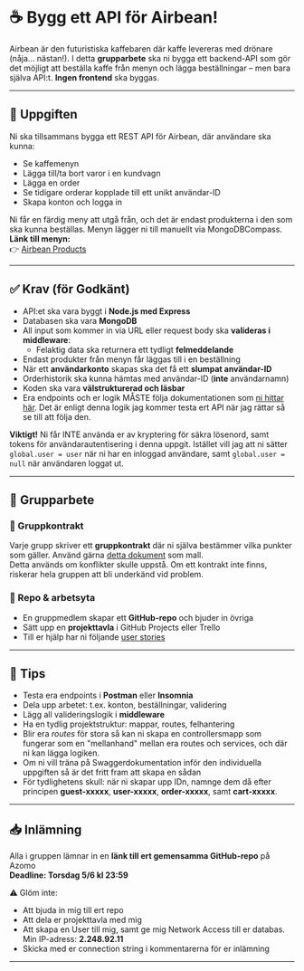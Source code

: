 # ☕ Bygg ett API för Airbean!

Airbean är den futuristiska kaffebaren där kaffe levereras med drönare (nåja… nästan!). I detta **grupparbete** ska ni bygga ett backend-API som gör det möjligt att beställa kaffe från menyn och lägga beställningar – men bara själva API:t. **Ingen frontend** ska byggas.

---

## 🧩 Uppgiften

Ni ska tillsammans bygga ett REST API för Airbean, där användare ska kunna:

- Se kaffemenyn  
- Lägga till/ta bort varor i en kundvagn
- Lägga en order
- Se tidigare orderar kopplade till ett unikt användar-ID  
- Skapa konton och logga in  

Ni får en färdig meny att utgå från, och det är endast produkterna i den som ska kunna beställas. Menyn lägger ni till manuellt via MongoDBCompass.  
**Länk till menyn:**  
👉 [Airbean Products](airbean.products.json)

---

## ✅ Krav (för Godkänt)

- API:et ska vara byggt i **Node.js med Express**
- Databasen ska vara **MongoDB**  
- All input som kommer in via URL eller request body ska **valideras i middleware**:
  - Felaktig data ska returnera ett tydligt **felmeddelande**
- Endast produkter från menyn får läggas till i en beställning
- När ett **användarkonto** skapas ska det få ett **slumpat användar-ID**  
- Orderhistorik ska kunna hämtas med användar-ID (**inte** användarnamn)
- Koden ska vara **välstrukturerad och läsbar**
- Era endpoints och er logik MÅSTE följa dokumentationen som [ni hittar här](https://gist.github.com/Santosnr6/82cb658f21006799767cea1f1f90fd53). Det är enligt denna logik jag kommer testa ert API när jag rättar så se till att följa den.

**Viktigt!**
Ni får INTE använda er av kryptering för säkra lösenord, samt tokens för användarautentisering i denna uppgit. Istället vill jag att ni sätter ```global.user = user``` när ni har en inloggad användare, samt ```global.user = null``` när användaren loggat ut.

---

## 👥 Grupparbete

### 📄 Gruppkontrakt

Varje grupp skriver ett **gruppkontrakt** där ni själva bestämmer vilka punkter som gäller. Använd gärna [detta dokument](https://docs.google.com/document/d/1HZc1a_mxGOrEE77rFTZ3LydQ_zZfBlfm/edit?usp=sharing&ouid=117251319654116712560&rtpof=true&sd=true) som mall.  
Detta används om konflikter skulle uppstå. Om ett kontrakt inte finns, riskerar hela gruppen att bli underkänd vid problem.

### 📁 Repo & arbetsyta

- En gruppmedlem skapar ett **GitHub-repo** och bjuder in övriga
- Sätt upp en **projekttavla** i GitHub Projects eller Trello  
- Till er hjälp har ni följande [user stories](https://github.com/users/Santosnr6/projects/27)

---

## 🧪 Tips

- Testa era endpoints i **Postman** eller **Insomnia**
- Dela upp arbetet: t.ex. konton, beställningar, validering
- Lägg all valideringslogik i **middleware**
- Ha en tydlig projektstruktur: mappar, routes, felhantering
- Blir era *routes* för stora så kan ni skapa en controllersmapp som fungerar som en "mellanhand" mellan era routes och services, och där ni kan lägga logiken.
- Om ni vill träna på Swaggerdokumentation inför den individuella uppgiften så är det fritt fram att skapa en sådan
- För tydlighetens skull: när ni skapar upp IDn, namnge dem då efter principen **guest-xxxxx**, **user-xxxxx**, **order-xxxxx**, samt **cart-xxxxx**.

---

## 📥 Inlämning

Alla i gruppen lämnar in en **länk till ert gemensamma GitHub-repo** på Azomo  
**Deadline: Torsdag 5/6 kl 23:59**

⚠️ Glöm inte:
- Att bjuda in mig till ert repo
- Att dela er projekttavla med mig
- Att skapa en User till mig, samt ge mig Network Access till er databas. Min IP-adress: **2.248.92.11**
- Skicka med er connection string i kommentarerna för er inlämning

---
